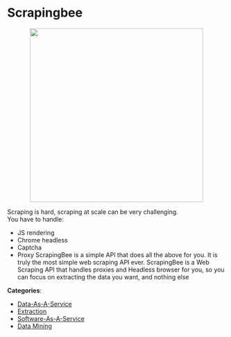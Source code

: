 # Scrapingbee
<p align="center">
    <img width="400" src="https://raw.githubusercontent.com/apis-list/apis-list/apis/scrapingbee/logo_256x256.png" />
</p>

Scraping is hard, scraping at scale can be very challenging.  
You have to handle: 
 - JS rendering 
 - Chrome headless
 - Captcha 
 - Proxy 
ScrapingBee is a simple API that does all the above for you. It is truly the most simple web scraping API ever.  ScrapingBee is a Web Scraping API that handles proxies and Headless browser for you, so you can focus on extracting the data you want, and nothing else



**Categories**:
- [Data-As-A-Service](https://github.com/apis-list/apis-list#data-as-a-service)
- [Extraction](https://github.com/apis-list/apis-list#extraction)
- [Software-As-A-Service](https://github.com/apis-list/apis-list#software-as-a-service)
- [Data Mining](https://github.com/apis-list/apis-list#data-mining)







